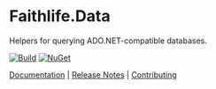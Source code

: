 # Faithlife.Data

Helpers for querying ADO.NET-compatible databases.

[![Build](https://github.com/Faithlife/FaithlifeData/workflows/Build/badge.svg)](https://github.com/Faithlife/FaithlifeData/actions?query=workflow%3ABuild) [![NuGet](https://img.shields.io/nuget/v/Faithlife.Data.svg)](https://www.nuget.org/packages/Faithlife.Data)

[Documentation](https://faithlife.github.io/FaithlifeData/) | [Release Notes](https://github.com/Faithlife/FaithlifeData/blob/master/ReleaseNotes.md) | [Contributing](https://github.com/Faithlife/FaithlifeData/blob/master/CONTRIBUTING.md)
